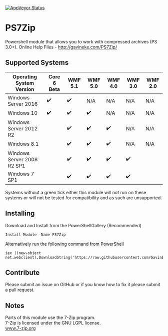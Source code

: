 [![AppVeyor Status](https://ci.appveyor.com/api/projects/status/github/GavinEke/PS7Zip)](https://ci.appveyor.com/project/GavinEke/ps7zip)

# PS7Zip

Powershell module that allows you to work with compressed archives (PS 3.0+). Online Help Files - http://gavineke.com/PS7Zip/

## Supported Systems

| Operating System Version   | Core 6 Beta        | WMF 5.1            | WMF 5.0            | WMF 4.0            | WMF 3.0            | WMF 2.0 |
|----------------------------|--------------------|--------------------|--------------------|--------------------|--------------------|---------|
| Windows Server 2016        | :heavy_check_mark: | :heavy_check_mark: | N/A                | N/A                | N/A                | N/A     |
| Windows 10                 | :heavy_check_mark: | :heavy_check_mark: | :heavy_check_mark: | N/A                | N/A                | N/A     |
| Windows Server 2012 R2     |                    | :heavy_check_mark: | :heavy_check_mark: | :heavy_check_mark: | N/A                | N/A     |
| Windows 8.1                |                    | :heavy_check_mark: | :heavy_check_mark: | :heavy_check_mark: | N/A                | N/A     |
| Windows Server 2008 R2 SP1 |                    | :heavy_check_mark: | :heavy_check_mark: | :heavy_check_mark: | :heavy_check_mark: |         |
| Windows 7 SP1              |                    | :heavy_check_mark: | :heavy_check_mark: | :heavy_check_mark: | :heavy_check_mark: |         |

Systems without a green tick either this module will not run on these systems or will not be tested for compatibility and as such are unsupported.

## Installing

Download and Install from the PowerShellGallery (Recommended)

    Install-Module -Name PS7Zip

Alternatively run the following command from PowerShell

    iex ((new-object net.webclient).DownloadString('https://raw.githubusercontent.com/GavinEke/PS7Zip/master/install.ps1'))

## Contribute

Please submit an issue on GitHub or if you know how to fix it please submit a pull request.

## Notes

Parts of this module use the 7-Zip program.  
7-Zip is licensed under the GNU LGPL license.  
www.7-zip.org
